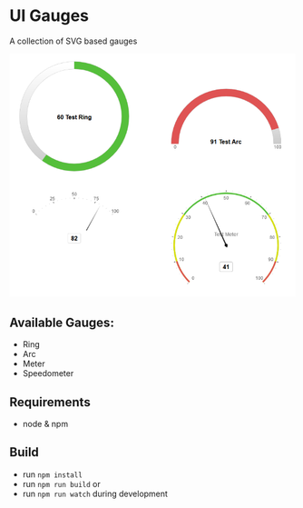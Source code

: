 # UI Gauges
A collection of SVG based gauges

![Screenshot: clockwise from left top: RingGauge, ArcGauge, SpeedometerGauge & MeterGauge](https://raw.githubusercontent.com/sibvisions/gauges/main/screenshot.png)

## Available Gauges:
 - Ring
 - Arc
 - Meter
 - Speedometer

## Requirements
 - node & npm

## Build
 - run `npm install`
 - run `npm run build`
 or
 - run `npm run watch` during development